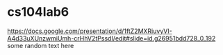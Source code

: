 # cs104lab6
https://docs.google.com/presentation/d/1ftZ2MXRiuvyVI-A4d33uXUnzwmiUmh-crHhV2tPssdI/edit#slide=id.g26951bdd728_0_192
some random text here
